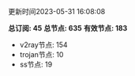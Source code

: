更新时间2023-05-31 16:08:08

**总订阅: 45**
**总节点: 635**
**有效节点: 183**
- v2ray节点: 154
- trojan节点: 10
- ss节点: 19
